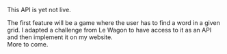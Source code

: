 This API is yet not live. <br>

The first feature will be a game where the user has to find a word in a given grid. I adapted a challenge from Le Wagon to have access to it as an API and then implement it on my website. <br>
More to come.
